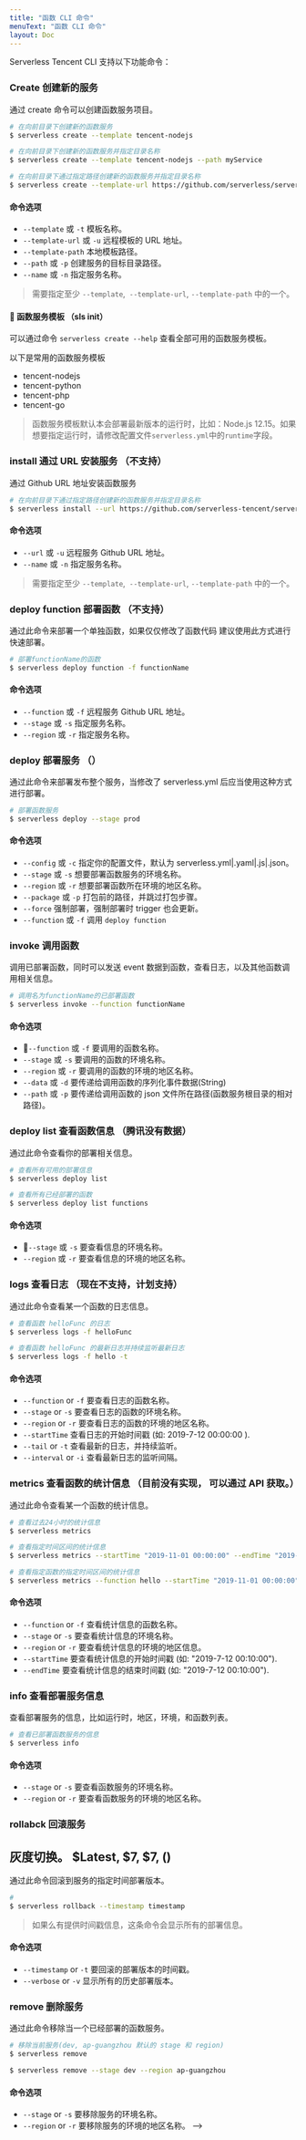 ```yaml
---
title: "函数 CLI 命令"
menuText: "函数 CLI 命令"
layout: Doc
---
```


<!-- TODO: 更新函数命令。 -->

<!-- <!-- -->

Serverless Tencent CLI 支持以下功能命令：

### Create 创建新的服务

通过 create 命令可以创建函数服务项目。

```sh
# 在向前目录下创建新的函数服务
$ serverless create --template tencent-nodejs

# 在向前目录下创建新的函数服务并指定目录名称
$ serverless create --template tencent-nodejs --path myService

# 在向前目录下通过指定路径创建新的函数服务并指定目录名称
$ serverless create --template-url https://github.com/serverless/serverless/tree/master/lib/plugins/create/templates/tencent-nodejs --path myService
```

#### 命令选项

- `--template` 或 `-t` 模板名称。
- `--template-url` 或 `-u` 远程模板的 URL 地址。
- `--template-path` 本地模板路径。
- `--path` 或 `-p` 创建服务的目标目录路径。
- `--name` 或 `-n` 指定服务名称。

> 需要指定至少 `--template`,` --template-url`, `--template-path` 中的一个。

####  函数服务模板 （sls init）

可以通过命令 `serverless create --help` 查看全部可用的函数服务模板。

以下是常用的函数服务模板

- tencent-nodejs
- tencent-python
- tencent-php
- tencent-go

> 函数服务模板默认本会部署最新版本的运行时，比如：Node.js 12.15。如果想要指定运行时，请修改配置文件`serverless.yml`中的`runtime`字段。

### install 通过 URL 安装服务 （不支持）

通过 Github URL 地址安装函数服务

```sh
# 在向前目录下通过指定路径创建新的函数服务并指定目录名称
$ serverless install --url https://github.com/serverless-tencent/serverless-tencent-scf/tree/master/templates/tencent-nodejs
```

#### 命令选项

- `--url` 或 `-u` 远程服务 Github URL 地址。
- `--name` 或 `-n` 指定服务名称。

> 需要指定至少 `--template`,` --template-url`, `--template-path` 中的一个。

### deploy function 部署函数 （不支持）

通过此命令来部署一个单独函数，如果仅仅修改了函数代码 建议使用此方式进行快速部署。

```sh
# 部署functionName的函数
$ serverless deploy function -f functionName
```

#### 命令选项

- `--function` 或 `-f` 远程服务 Github URL 地址。
- `--stage` 或 `-s` 指定服务名称。
- `--region` 或 `-r` 指定服务名称。

### deploy 部署服务 （）

通过此命令来部署发布整个服务，当修改了 serverless.yml 后应当使用这种方式进行部署。

```sh
# 部署函数服务
$ serverless deploy --stage prod
```

#### 命令选项

- `--config` 或 `-c` 指定你的配置文件，默认为 serverless.yml|.yaml|.js|.json。
- `--stage` 或 `-s` 想要部署函数服务的环境名称。
- `--region` 或 `-r` 想要部署函数所在环境的地区名称。
- `--package` 或 `-p` 打包前的路径，并跳过打包步骤。
- `--force` 强制部署，强制部署时 trigger 也会更新。
- `--function` 或 `-f` 调用 `deploy function`

### invoke 调用函数

调用已部署函数，同时可以发送 event 数据到函数，查看日志，以及其他函数调用相关信息。

```sh
# 调用名为functionName的已部署函数
$ serverless invoke --function functionName
```

#### 命令选项

- `--function` 或 `-f` 要调用的函数名称。
- `--stage` 或 `-s` 要调用的函数的环境名称。
- `--region` 或 `-r` 要调用的函数的环境的地区名称。
- `--data` 或 `-d` 要传递给调用函数的序列化事件数据(String)
- `--path` 或 `-p` 要传递给调用函数的 json 文件所在路径(函数服务根目录的相对路径)。

### deploy list 查看函数信息 （腾讯没有数据）

通过此命令查看你的部署相关信息。

```sh
# 查看所有可用的部署信息
$ serverless deploy list

# 查看所有已经部署的函数
$ serverless deploy list functions
```

#### 命令选项

- `--stage` 或 `-s` 要查看信息的环境名称。
- `--region` 或 `-r` 要查看信息的环境的地区名称。

### logs 查看日志 （现在不支持，计划支持）

通过此命令查看某一个函数的日志信息。

```sh
# 查看函数 helloFunc 的日志
$ serverless logs -f helloFunc

# 查看函数 helloFunc 的最新日志并持续监听最新日志
$ serverless logs -f hello -t
```

#### 命令选项

- `--function` or `-f` 要查看日志的函数名称。
- `--stage` or `-s` 要查看日志的函数的环境名称。
- `--region` or `-r` 要查看日志的函数的环境的地区名称。
- `--startTime` 查看日志的开始时间戳 (如: 2019-7-12 00:00:00 ).
- `--tail` or `-t` 查看最新的日志，并持续监听。
- `--interval` or `-i` 查看最新日志的监听间隔。

### metrics 查看函数的统计信息 （目前没有实现， 可以通过 API 获取。）

通过此命令查看某一个函数的统计信息。

```sh
# 查看过去24小时的统计信息
$ serverless metrics

# 查看指定时间区间的统计信息
$ serverless metrics --startTime "2019-11-01 00:00:00" --endTime "2019-11-02 00:00:00"

# 查看指定函数的指定时间区间的统计信息
$ serverless metrics --function hello --startTime "2019-11-01 00:00:00" --endTime "2019-11-02 00:00:00"
```

#### 命令选项

- `--function` or `-f` 查看统计信息的函数名称。
- `--stage` or `-s` 要查看统计信息的环境名称。
- `--region` or `-r` 要查看统计信息的环境的地区信息。
- `--startTime` 要查看统计信息的开始时间戳 (如: "2019-7-12 00:10:00").
- `--endTime` 要查看统计信息的结束时间戳 (如: "2019-7-12 00:10:00").

### info 查看部署服务信息

查看部署服务的信息，比如运行时，地区，环境，和函数列表。

```sh
# 查看已部署函数服务的信息
$ serverless info
```

#### 命令选项

- `--stage` or `-s` 要查看函数服务的环境名称。
- `--region` or `-r` 要查看函数服务的环境的地区名称。

### rollabck 回滚服务

## 灰度切换。 $Latest, $7, $7, ()

通过此命令回滚到服务的指定时间部署版本。

```sh
#
$ serverless rollback --timestamp timestamp
```

> 如果么有提供时间戳信息，这条命令会显示所有的部署信息。

#### 命令选项

- `--timestamp` or `-t` 要回滚的部署版本的时间戳。
- `--verbose` or `-v` 显示所有的历史部署版本。

### remove 删除服务

通过此命令移除当一个已经部署的函数服务。

```sh
# 移除当前服务(dev, ap-guangzhou 默认的 stage 和 region)
$ serverless remove

$ serverless remove --stage dev --region ap-guangzhou
```

#### 命令选项

- `--stage` or `-s` 要移除服务的环境名称。
- `--region` or `-r` 要移除服务的环境的地区名称。
  -->

